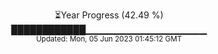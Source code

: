 <p align="center">
⏳Year Progress (42.49 %) <br>
████████████▁▁▁▁▁▁▁▁▁▁▁▁▁▁▁▁▁▁ <br>
<sub>Updated: Mon, 05 Jun 2023 01:45:12 GMT</sub>
</p>

